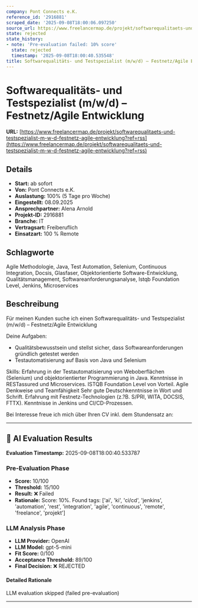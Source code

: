 ```yaml
---
company: Pont Connects e.K.
reference_id: '2916881'
scraped_date: '2025-09-08T18:00:06.097250'
source_url: https://www.freelancermap.de/projekt/softwarequalitaets-und-testspezialist-m-w-d-festnetz-agile-entwicklung?ref=rss
state: rejected
state_history:
- note: 'Pre-evaluation failed: 10% score'
  state: rejected
  timestamp: '2025-09-08T18:00:40.535548'
title: Softwarequalitäts- und Testspezialist (m/w/d) – Festnetz/Agile Entwicklung
---
```



# Softwarequalitäts- und Testspezialist (m/w/d) – Festnetz/Agile Entwicklung
**URL:** [https://www.freelancermap.de/projekt/softwarequalitaets-und-testspezialist-m-w-d-festnetz-agile-entwicklung?ref=rss](https://www.freelancermap.de/projekt/softwarequalitaets-und-testspezialist-m-w-d-festnetz-agile-entwicklung?ref=rss)
## Details
- **Start:** ab sofort
- **Von:** Pont Connects e.K.
- **Auslastung:** 100% (5 Tage pro Woche)
- **Eingestellt:** 08.09.2025
- **Ansprechpartner:** Alena Arnold
- **Projekt-ID:** 2916881
- **Branche:** IT
- **Vertragsart:** Freiberuflich
- **Einsatzart:** 100
                                                % Remote

## Schlagworte
Agile Methodologie, Java, Test Automation, Selenium, Continuous Integration, Docsis, Glasfaser, Objektorientierte Software-Entwicklung, Qualitätsmanagement, Softwareanforderungsanalyse, Istqb Foundation Level, Jenkins, Microservices

## Beschreibung
Für meinen Kunden suche ich einen Softwarequalitäts- und Testspezialist (m/w/d) – Festnetz/Agile Entwicklung

Deine Aufgaben:
- Qualitätsbewusstsein und stellst sicher, dass Softwareanforderungen gründlich getestet werden
- Testautomatisierung auf Basis von Java und Selenium

Skills:
Erfahrung in der Testautomatisierung von Weboberflächen (Selenium) und objektorientierter Programmierung in Java.
Kenntnisse in RESTassured und Microservices.
ISTQB Foundation Level von Vorteil.
Agile Denkweise und Teamfähigkeit
Sehr gute Deutschkenntnisse in Wort und Schrift.
Erfahrung mit Festnetz-Technologien (z.?B. S/PRI, WITA, DOCSIS, FTTX).
Kenntnisse in Jenkins und CI/CD-Prozessen.

Bei Interesse freue ich mich über Ihren CV inkl. dem Stundensatz an:

---

## 🤖 AI Evaluation Results

**Evaluation Timestamp:** 2025-09-08T18:00:40.533787

### Pre-Evaluation Phase
- **Score:** 10/100
- **Threshold:** 15/100
- **Result:** ❌ Failed
- **Rationale:** Score: 10%. Found tags: ['ai', 'ki', 'ci/cd', 'jenkins', 'automation', 'rest', 'integration', 'agile', 'continuous', 'remote', 'freelance', 'projekt']

### LLM Analysis Phase
- **LLM Provider:** OpenAI
- **LLM Model:** gpt-5-mini
- **Fit Score:** 0/100
- **Acceptance Threshold:** 89/100
- **Final Decision:** ❌ REJECTED

#### Detailed Rationale
LLM evaluation skipped (failed pre-evaluation)

---
